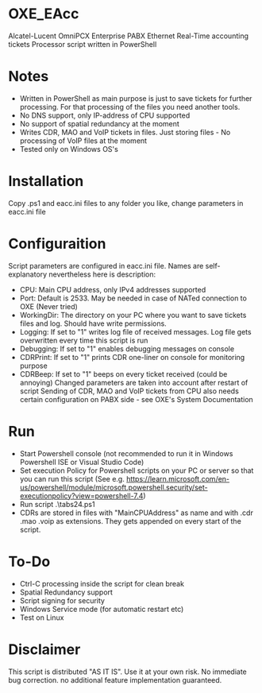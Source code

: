 # OXE_EAcc
 Alcatel-Lucent OmniPCX Enterprise PABX Ethernet Real-Time accounting tickets Processor script written in PowerShell
# Notes
* Written in PowerShell as main purpose is just to save tickets for further processing. For that processing of the files you need another tools.
* No DNS support, only IP-address of CPU supported
* No support of spatial redundancy at the moment
* Writes CDR, MAO and VoIP tickets in files. Just storing files - No processing of VoIP files at the moment
* Tested only on Windows OS's
# Installation
 Copy .ps1 and eacc.ini files to any folder you like, change parameters in eacc.ini file
# Configuraition
 Script parameters are configured in eacc.ini file. Names are self-explanatory nevertheless here is description:
 - CPU: Main CPU address, only IPv4 addresses supported
 - Port: Default is 2533. May be needed in case of NATed connection to OXE (Never tried)
 - WorkingDir: The directory on your PC where you want to save tickets files and log. Should have write permissions.
 - Logging: If set to "1" writes log file of received messages. Log file gets overwritten every time this script is run
 - Debugging: If set to "1" enables debugging messages on console
 - CDRPrint: If set to "1" prints CDR one-liner on console for monitoring purpose
 - CDRBeep: If set to "1" beeps on every ticket received (could be annoying)
 Changed parameters are taken into account after restart of script
 Sending of CDR, MAO and VoIP tickets from CPU also needs certain configuration on PABX side - see OXE's System Documentation 
# Run
 * Start Powershell console (not recommended to run it in Windows Powershell ISE or Visual Studio Code)
 * Set execution Policy for Powershell scripts on your PC or server so that you can run this script (See e.g. <https://learn.microsoft.com/en-us/powershell/module/microsoft.powershell.security/set-executionpolicy?view=powershell-7.4>)
 * Run script .\tabs24.ps1
 * CDRs are stored in files with "MainCPUAddress" as name and with .cdr .mao .voip as extensions. They gets appended on every start of the script.
# To-Do
 * Ctrl-C processing inside the script for clean break
 * Spatial Redundancy support
 * Script signing for security
 * Windows Service mode (for automatic restart etc)
 * Test on Linux
# Disclaimer
 This script is distributed "AS IT IS". Use it at your own risk. No immediate bug correction. no additional feature implementation guaranteed. 
 
